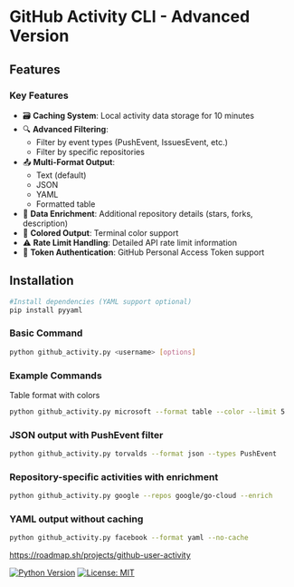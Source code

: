# GitHub Activity CLI - Advanced Version


## Features

### Key Features
- 🗃️ **Caching System**: Local activity data storage for 10 minutes
- 🔍 **Advanced Filtering**:
  - Filter by event types (PushEvent, IssuesEvent, etc.)
  - Filter by specific repositories
- 📤 **Multi-Format Output**:
  - Text (default)
  - JSON
  - YAML
  - Formatted table
- 💎 **Data Enrichment**: Additional repository details (stars, forks, description)
- 🎨 **Colored Output**: Terminal color support
- ⚠️ **Rate Limit Handling**: Detailed API rate limit information
- 🔑 **Token Authentication**: GitHub Personal Access Token support

## Installation

```bash
#Install dependencies (YAML support optional)
pip install pyyaml
```
### Basic Command
```BASH
python github_activity.py <username> [options]
```
### Example Commands
Table format with colors
```bash
python github_activity.py microsoft --format table --color --limit 5 
```
### JSON output with PushEvent filter
```bash
python github_activity.py torvalds --format json --types PushEvent
```
### Repository-specific activities with enrichment
```bash
python github_activity.py google --repos google/go-cloud --enrich
```
### YAML output without caching
```bash
python github_activity.py facebook --format yaml --no-cache
```
https://roadmap.sh/projects/github-user-activity

[![Python Version](https://img.shields.io/badge/python-3.8%2B-blue)](https://www.python.org/)
[![License: MIT](https://img.shields.io/badge/License-MIT-yellow.svg)](https://opensource.org/licenses/MIT)
